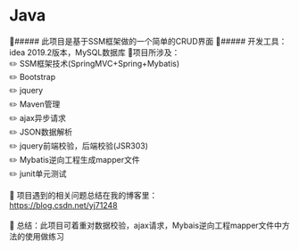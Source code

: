 # Java
:ghost:##### 此项目是基于SSM框架做的一个简单的CRUD界面
:ghost:##### 开发工具：idea 2019.2版本，MySQL数据库
:ghost:项目所涉及：<br>
:pencil2: SSM框架技术(SpringMVC+Spring+Mybatis)<br>
:pencil2: Bootstrap<br>
:pencil2: jquery<br>
:pencil2: Maven管理<br>
:pencil2: ajax异步请求<br>
:pencil2: JSON数据解析<br>
:pencil2: jquery前端校验，后端校验(JSR303)<br>
:pencil2: Mybatis逆向工程生成mapper文件<br>
:pencil2: junit单元测试<br>

:triangular_flag_on_post: 项目遇到的相关问题总结在我的博客里：<br>https://blog.csdn.net/yj71248<br>
<br>
:triangular_flag_on_post: 总结：此项目可着重对数据校验，ajax请求，Mybais逆向工程mapper文件中方法的使用做练习
